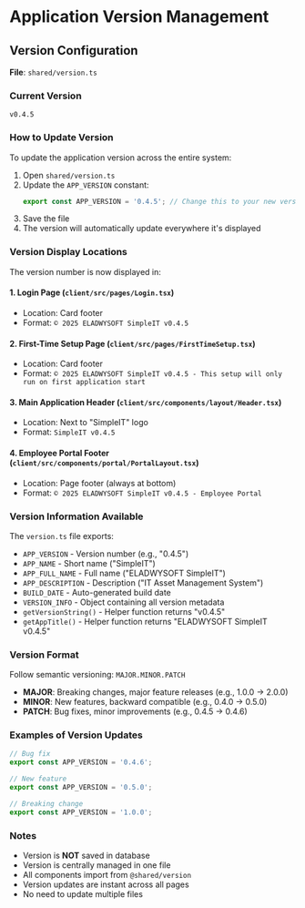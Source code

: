 # Application Version Management

## Version Configuration

**File**: `shared/version.ts`

### Current Version
```
v0.4.5
```

### How to Update Version

To update the application version across the entire system:

1. Open `shared/version.ts`
2. Update the `APP_VERSION` constant:
   ```typescript
   export const APP_VERSION = '0.4.5'; // Change this to your new version
   ```
3. Save the file
4. The version will automatically update everywhere it's displayed

### Version Display Locations

The version number is now displayed in:

#### 1. **Login Page** (`client/src/pages/Login.tsx`)
- Location: Card footer
- Format: `© 2025 ELADWYSOFT SimpleIT v0.4.5`

#### 2. **First-Time Setup Page** (`client/src/pages/FirstTimeSetup.tsx`)
- Location: Card footer
- Format: `© 2025 ELADWYSOFT SimpleIT v0.4.5 - This setup will only run on first application start`

#### 3. **Main Application Header** (`client/src/components/layout/Header.tsx`)
- Location: Next to "SimpleIT" logo
- Format: `SimpleIT v0.4.5`

#### 4. **Employee Portal Footer** (`client/src/components/portal/PortalLayout.tsx`)
- Location: Page footer (always at bottom)
- Format: `© 2025 ELADWYSOFT SimpleIT v0.4.5 - Employee Portal`

### Version Information Available

The `version.ts` file exports:

- `APP_VERSION` - Version number (e.g., "0.4.5")
- `APP_NAME` - Short name ("SimpleIT")
- `APP_FULL_NAME` - Full name ("ELADWYSOFT SimpleIT")
- `APP_DESCRIPTION` - Description ("IT Asset Management System")
- `BUILD_DATE` - Auto-generated build date
- `VERSION_INFO` - Object containing all version metadata
- `getVersionString()` - Helper function returns "v0.4.5"
- `getAppTitle()` - Helper function returns "ELADWYSOFT SimpleIT v0.4.5"

### Version Format

Follow semantic versioning: `MAJOR.MINOR.PATCH`

- **MAJOR**: Breaking changes, major feature releases (e.g., 1.0.0 → 2.0.0)
- **MINOR**: New features, backward compatible (e.g., 0.4.0 → 0.5.0)
- **PATCH**: Bug fixes, minor improvements (e.g., 0.4.5 → 0.4.6)

### Examples of Version Updates

```typescript
// Bug fix
export const APP_VERSION = '0.4.6';

// New feature
export const APP_VERSION = '0.5.0';

// Breaking change
export const APP_VERSION = '1.0.0';
```

### Notes

- Version is **NOT** saved in database
- Version is centrally managed in one file
- All components import from `@shared/version`
- Version updates are instant across all pages
- No need to update multiple files
